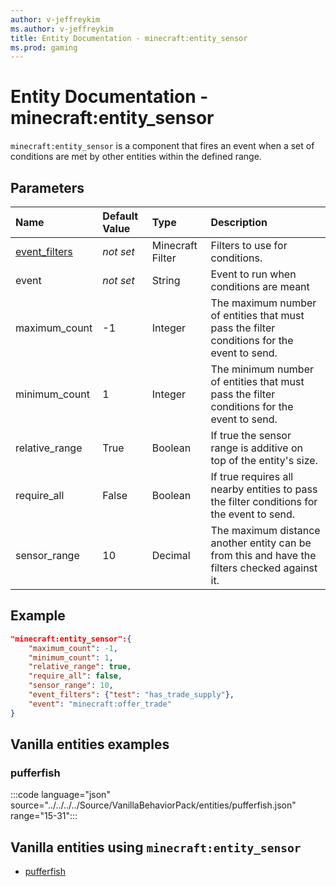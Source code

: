 ```yaml
---
author: v-jeffreykim
ms.author: v-jeffreykim
title: Entity Documentation - minecraft:entity_sensor
ms.prod: gaming
---
```


# Entity Documentation - minecraft:entity_sensor

`minecraft:entity_sensor` is a component that fires an event when a set of conditions are met by other entities within the defined range.

## Parameters

|Name |Default Value  |Type  |Description  |
|:----------|:----------|:----------|:----------|
| [event_filters](../FilterList.md)| *not set*|Minecraft Filter |Filters to use for conditions.  |
| event| *not set*|String |Event to run when conditions are meant |
| maximum_count| -1| Integer| The maximum number of entities that must pass the filter conditions for the event to send. |
| minimum_count| 1| Integer| The minimum number of entities that must pass the filter conditions for the event to send. |
| relative_range| True| Boolean| If true the sensor range is additive on top of the entity's size. |
| require_all| False| Boolean| If true requires all nearby entities to pass the filter conditions for the event to send. |
| sensor_range| 10| Decimal| The maximum distance another entity can be from this and have the filters checked against it. |

## Example

```json
"minecraft:entity_sensor":{
    "maximum_count": -1,
    "minimum_count": 1,
    "relative_range": true,
    "require_all": false,
    "sensor_range": 10,
    "event_filters": {"test": "has_trade_supply"},
    "event": "minecraft:offer_trade"
}
```

## Vanilla entities examples

### pufferfish

:::code language="json" source="../../../../Source/VanillaBehaviorPack/entities/pufferfish.json" range="15-31":::

## Vanilla entities using `minecraft:entity_sensor`

- [pufferfish](../../../../Source/VanillaBehaviorPack_Snippets/entities/pufferfish.md)
